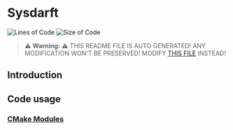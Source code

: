 # Sysdarft
![Lines of Code](https://img.shields.io/badge/ProjectLines-3771-cyan)
![Size of Code](https://img.shields.io/badge/ProjectSize-368%20K-yellow)

> ⚠️ **Warning:** ⚠️ THIS README FILE IS AUTO GENERATED! ANY MODIFICATION WON'T BE PRESERVED! MODIFY [THIS FILE](scripts/res/README.md) INSTEAD!


## Introduction

## Code usage
### [CMake Modules](./cmake_modules/Modules.md)
